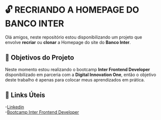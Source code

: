 # :unlock: RECRIANDO A HOMEPAGE DO BANCO INTER
Olá amigos, neste repositório estou disponibilizando um projeto que envolve **recriar** ou **clonar** a Homepage do site do **Banco Inter**.
## :closed_book: Objetivos do Projeto
Neste momento estou realizando o bootcamp **Inter Frontend Developer** disponibilizado em parceria com a **Digital Innovation One**, então o objetivo deste trabalho é apenas para colocar meus aprendizados em prática.
## :paperclip: Links Úteis
-[Linkedin](https://www.linkedin.com/in/luizantunes3/)<br>
-[Bootcamp Inter Frontend Developer](https://dio.me/sign-up?ref=0SK524I9NF)
